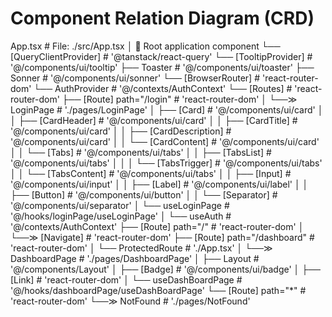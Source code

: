 # Component Relation Diagram (CRD)

App.tsx                                      # File: ./src/App.tsx
│                                            🔸 Root application component
└── [QueryClientProvider]                    # '@tanstack/react-query'
    └── [TooltipProvider]                    # '@/components/ui/tooltip'
        ├── Toaster                         # '@/components/ui/toaster'
        ├── Sonner                          # '@/components/ui/sonner'
        └── [BrowserRouter]                 # 'react-router-dom'
            └── AuthProvider                # '@/contexts/AuthContext'
                └── [Routes]                # 'react-router-dom'
                    ├── [Route] path="/login" # 'react-router-dom'
                    │   └──≫ LoginPage      # './pages/LoginPage'
                    │       ├── [Card]      # '@/components/ui/card'
                    │       │   ├── [CardHeader] # '@/components/ui/card'
                    │       │   ├── [CardTitle] # '@/components/ui/card'
                    │       │   ├── [CardDescription] # '@/components/ui/card'
                    │       │   └── [CardContent] # '@/components/ui/card'
                    │       │       └── [Tabs]  # '@/components/ui/tabs'
                    │       │           ├── [TabsList] # '@/components/ui/tabs'
                    │       │           │   └── [TabsTrigger] # '@/components/ui/tabs'
                    │       │           └── [TabsContent] # '@/components/ui/tabs'
                    │       │               ├── [Input] # '@/components/ui/input'
                    │       │               ├── [Label] # '@/components/ui/label'
                    │       │               ├── [Button] # '@/components/ui/button'
                    │       │               └── [Separator] # '@/components/ui/separator'
                    │       └── useLoginPage # '@/hooks/loginPage/useLoginPage'
                    │           └── useAuth  # '@/contexts/AuthContext'
                    ├── [Route] path="/"     # 'react-router-dom'
                    │   └──≫ [Navigate]     # 'react-router-dom'
                    ├── [Route] path="/dashboard" # 'react-router-dom'
                    │   └── ProtectedRoute   # './App.tsx'
                    │       └──≫ DashboardPage # './pages/DashboardPage'
                    │           ├── Layout   # '@/components/Layout'
                    │           ├── [Badge] # '@/components/ui/badge'
                    │           ├── [Link]   # 'react-router-dom'
                    │           └── useDashBoardPage # '@/hooks/dashboardPage/useDashBoardPage'
                    └── [Route] path="*"    # 'react-router-dom'
                        └──≫ NotFound       # './pages/NotFound'

